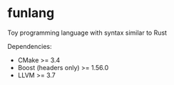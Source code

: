 # funlang

Toy programming language with syntax similar to Rust


Dependencies:
  * CMake >= 3.4
  * Boost (headers only) >= 1.56.0
  * LLVM >= 3.7
